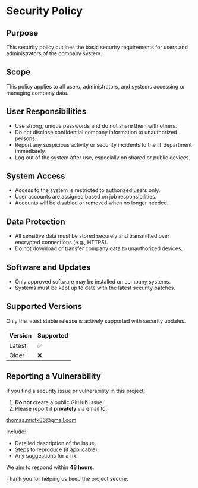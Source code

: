 # Security Policy

## Purpose
This security policy outlines the basic security requirements for users and administrators of the company system.

## Scope
This policy applies to all users, administrators, and systems accessing or managing company data.

## User Responsibilities
- Use strong, unique passwords and do not share them with others.
- Do not disclose confidential company information to unauthorized persons.
- Report any suspicious activity or security incidents to the IT department immediately.
- Log out of the system after use, especially on shared or public devices.

## System Access
- Access to the system is restricted to authorized users only.
- User accounts are assigned based on job responsibilities.
- Accounts will be disabled or removed when no longer needed.

## Data Protection
- All sensitive data must be stored securely and transmitted over encrypted connections (e.g., HTTPS).
- Do not download or transfer company data to unauthorized devices.

## Software and Updates
- Only approved software may be installed on company systems.
- Systems must be kept up to date with the latest security patches.

## Supported Versions

Only the latest stable release is actively supported with security updates.

| Version | Supported |
| ------- | --------- |
| Latest  | ✅         |
| Older   | ❌         |

## Reporting a Vulnerability

If you find a security issue or vulnerability in this project:

1. **Do not** create a public GitHub Issue.
2. Please report it **privately** via email to:

thomas.miotk86@gmail.com


Include:
- Detailed description of the issue.
- Steps to reproduce (if applicable).
- Any suggestions for a fix.

We aim to respond within **48 hours**.

Thank you for helping us keep the project secure.
